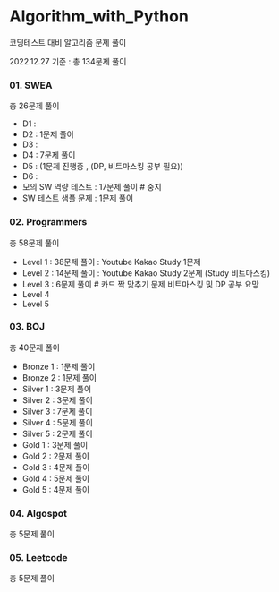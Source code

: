 # Algorithm_with_Python

코딩테스트 대비 알고리즘 문제 풀이

2022.12.27 기준 :  총 134문제 풀이



### 01. SWEA

총 26문제 풀이

- D1 :
- D2 : 1문제 풀이
- D3 :
- D4 : 7문제 풀이 
- D5 : (1문제 진행중 , (DP, 비트마스킹 공부 필요))
- D6 :
- 모의 SW 역량 테스트 : 17문제 풀이    # 중지
- SW 테스트 샘플 문제 : 1문제 풀이



### 02. Programmers

총 58문제 풀이

- Level 1  :  38문제 풀이      : Youtube Kakao Study 1문제
- Level 2  :  14문제 풀이      : Youtube Kakao Study 2문제 (Study 비트마스킹)
- Level 3  :  6문제 풀이 # 카드 짝 맞추기 문제 비트마스킹 및 DP 공부 요망 
- Level 4
- Level 5



### 03. BOJ

총 40문제 풀이

- Bronze 1 : 1문제 풀이
- Bronze 2 : 1문제 풀이
- Silver 1 : 3문제 풀이
- Silver 2 : 3문제 풀이
- Silver 3 : 7문제 풀이
- Silver 4 : 5문제 풀이
- Silver 5 : 2문제 풀이
- Gold 1 : 3문제 풀이
- Gold 2 : 2문제 풀이
- Gold 3 : 4문제 풀이
- Gold 4 : 5문제 풀이
- Gold 5 : 4문제 풀이



### 04. Algospot

총 5문제 풀이



### 05. Leetcode

총 5문제 풀이